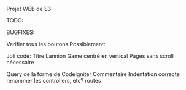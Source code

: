Projet WEB de S3

TODO: 


BUGFIXES:


Verifier tous les boutons
Possiblement: 




Joli code:
Titre Lannion Game centré en vertical
Pages sans scroll nécessaire

Query de la forme de CodeIgniter
Commentaire
Indentation correcte
renommer les controllers, etc?
routes
